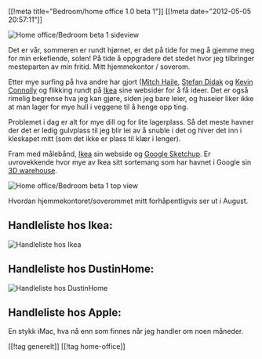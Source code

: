 [[!meta  title="Bedroom/home office 1.0 beta 1"]]
[[!meta  date="2012-05-05 20:57:11"]]

![Home office/Bedroom beta 1 sideview](http://pjatt.net/images/2012/05/homeoffie-bedroom-beta1-side.png)

Det er vår, sommeren er rundt hjørnet, er det på tide for meg å gjemme meg for min erkefiende, solen! På tide å oppgradere det stedet hvor jeg tilbringer mesteparten av min fritid. Mitt hjemmekontor / soverom.

Etter mye surfing på hva andre har gjort ([Mitch Haile](http://www.biscade.com/office/), [Stefan Didak](http://www.stefandidak.com/office/) og [Kevin Connolly](http://www.kconnolly.net/Office.aspx) og flikking rundt på [Ikea](http://www.ikea.no/) sine websider for å få ideer. Det er også rimelig begrense hva jeg kan gjøre, siden jeg bare leier, og huseier liker ikke at man lager for mye hull i veggene til å henge opp ting.

Problemet i dag er alt for mye dill og for lite lagerplass. Så det meste havner der det er ledig gulvplass til jeg blir lei av å snuble i det og hiver det inn i kleskapet mitt (som det ikke er plass til klær i lenger).

Fram med målebånd, [Ikea](http://www.ikea.no/) sin webside og [Google Sketchup](http://sketchup.google.com/). Er uvrovekkende hvor mye av Ikea sitt sortemang som har havnet i Google sin [3D warehouse](http://sketchup.google.com/3dwarehouse/).

![Home office/Bedroom beta 1 top view](http://pjatt.net/images/2012/05/homeoffie-bedroom-beta1-top.png)

Hvordan hjemmekontoret/soverommet mitt forhåpentligvis ser ut i August.

## Handleliste hos Ikea:
![Handleliste hos Ikea](http://pjatt.net/images/2012/05/handleliste-ikea.png)

## Handleliste hos DustinHome:
![Handleliste hos DustinHome](http://pjatt.net/images/2012/05/handleliste.dustinhome.png)

## Handleliste hos Apple:
En stykk iMac, hva nå enn som finnes når jeg handler om noen måneder.

[[!tag  generelt]]
[[!tag  home-office]]
